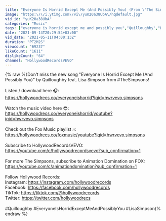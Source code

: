 ```yaml
---
title: "Everyone Is Horrid Except Me (And Possibly You) (From \"The Simpsons\"\/Audio Only)"
image: "https:\/\/i.ytimg.com\/vi\/yuK20a38UbA\/hqdefault.jpg"
vid_id: "yuK20a38UbA"
categories: "Music"
tags: ["everyone is horrid except me and possibly you","Quilloughby","Lisa Simpson"]
date: "2021-09-14T20:29:54+03:00"
vid_date: "2021-05-11T04:00:13Z"
duration: "PT2M2S"
viewcount: "69237"
likeCount: "1611"
dislikeCount: "64"
channel: "HollywoodRecordsVEVO"
---
```

{% raw %}Don't miss the new song &quot;Everyone Is Horrid Except Me (And Possibly You)&quot; by Quilloughby feat. Lisa Simpson from #TheSimpsons!<br /><br />Listen / download here 🎧:<br /><a rel="nofollow" target="blank" href="https://hollywoodrecs.co/everyoneishorrid?iqid=hwrvevo.simpsons">https://hollywoodrecs.co/everyoneishorrid?iqid=hwrvevo.simpsons</a><br /><br />Watch the music video here 😎:<br /><a rel="nofollow" target="blank" href="https://hollywoodrecs.co/everyoneishorrid/youtube?iqid=hwrvevo.simpsons">https://hollywoodrecs.co/everyoneishorrid/youtube?iqid=hwrvevo.simpsons</a><br /><br />Check out the Fox Music playlist 🎶:<br /><a rel="nofollow" target="blank" href="https://hollywoodrecs.co/foxmusic/youtube?iqid=hwrvevo.simpsons">https://hollywoodrecs.co/foxmusic/youtube?iqid=hwrvevo.simpsons</a><br /><br />Subscribe to HollywoodRecordsVEVO:<br /><a rel="nofollow" target="blank" href="https://youtube.com/c/hollywoodrecordsvevo?sub_confirmation=1">https://youtube.com/c/hollywoodrecordsvevo?sub_confirmation=1</a><br /><br />For more The Simpsons, subscribe to Animation Domination on FOX:<br /><a rel="nofollow" target="blank" href="https://youtube.com/c/animationdomination?sub_confirmation=1">https://youtube.com/c/animationdomination?sub_confirmation=1</a><br /><br />Follow Hollywood Records:<br />Instagram: <a rel="nofollow" target="blank" href="https://instagram.com/hollywoodrecords">https://instagram.com/hollywoodrecords</a><br />Facebook: <a rel="nofollow" target="blank" href="https://facebook.com/hollywoodrecords">https://facebook.com/hollywoodrecords</a><br />TikTok: <a rel="nofollow" target="blank" href="https://tiktok.com/@hollywoodrecords">https://tiktok.com/@hollywoodrecords</a><br />Twitter: <a rel="nofollow" target="blank" href="https://twitter.com/hollywoodrecs">https://twitter.com/hollywoodrecs</a><br /><br />#Quilloughby #EveryoneIsHorridExceptMeAndPossiblyYou #LisaSimpson{% endraw %}
